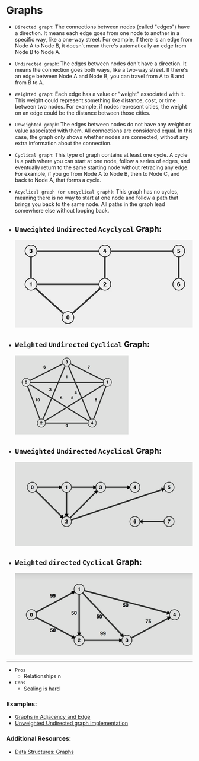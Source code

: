 # Graphs

- `Directed graph`: The connections between nodes (called "edges") have a direction. It means each edge goes from one node to another in a specific way, like a one-way street. For example, if there is an edge from Node A to Node B, it doesn't mean there's automatically an edge from Node B to Node A.

- `Undirected graph`: The edges between nodes don't have a direction. It means the connection goes both ways, like a two-way street. If there's an edge between Node A and Node B, you can travel from A to B and from B to A.


- `Weighted graph`: Each edge has a value or "weight" associated with it. This weight could represent something like distance, cost, or time between two nodes. For example, if nodes represent cities, the weight on an edge could be the distance between those cities.

- `Unweighted graph`: The edges between nodes do not have any weight or value associated with them. All connections are considered equal. In this case, the graph only shows whether nodes are connected, without any extra information about the connection.

- `Cyclical graph`: This type of graph contains at least one cycle. A cycle is a path where you can start at one node, follow a series of edges, and eventually return to the same starting node without retracing any edge. For example, if you go from Node A to Node B, then to Node C, and back to Node A, that forms a cycle.

- `Acyclical graph (or uncyclical graph)`: This graph has no cycles, meaning there is no way to start at one node and follow a path that brings you back to the same node. All paths in the graph lead somewhere else without looping back.


- ## `Unweighted` `Undirected` `Acyclycal` Graph:

    ![image](./images/unweighted-undirected.webp)
    
- ## `Weighted` `Undirected` `Cyclical` Graph:  
    ![image](./images/weighted-undirected.png)

- ## `Unweighted` `Undirected` `Acyclical` Graph:  
    ![image](./images/unweighted-directed.png)

- ## `Weighted` `directed` `Cyclical` Graph:  
    ![image](./images/weighted-directed.png)

---

- `Pros`
    - Relationships
 n
- `Cons`
    - Scaling is hard

### Examples: 
- [Graphs in Adjacency and Edge](./HandsOn/ex1.js)
- [Unweighted Undirected graph Implementation](./HandsOn/ex2.js)



### Additional Resources:
- [Data Structures: Graphs](https://medium.com/@e.owuusu/data-structures-graphs-ac691fc14eb5)
